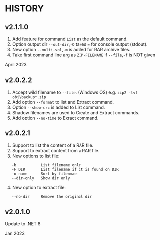 # HISTORY

## v2.1.1.0
1. Add feature for command ```List``` as the default command.
2. Option output dir ```--out-dir```,```-O``` takes ```=``` for console output (stdout).
3. New option ```--multi-vol```,```-m``` is added for RAR archive files.
4. Take first command line arg as ```ZIP-FILENAME``` if ```--file```,```-f``` is NOT given

April 2023

## v2.0.2.2
1. Accept wild filename to ```--file```. (Windows OS)
e.g. ```zip2 -tvf obj\backup*.zip```
2. Add option ```--format``` to list and Extract command.
3. Option ```--show-crc``` is added to List command.
4. Shadow filenames are used to Create and Extract commands.
5. Add option ```--no-time``` to Exract command.

## v2.0.2.1
1. Support to list the content of a RAR file.
2. Support to extract content from a RAR file.
3. New options to list file:
```
   -b           List filename only
   -F DIR       List filename if it is found on DIR
   -o name      Sort by filenmae
   --dir-only   Show dir only
```
4. New option to extract file:
```
   --no-dir     Remove the original dir
```

## v2.0.1.0
Update to .NET 8

Jan 2023
